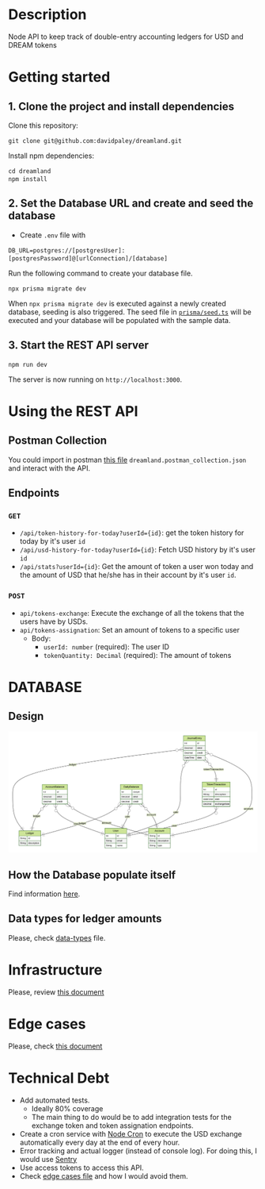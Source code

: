 # Description

Node API to keep track of double-entry accounting ledgers for USD and DREAM tokens

# Getting started

## 1. Clone the project and install dependencies

Clone this repository:

```
git clone git@github.com:davidpaley/dreamland.git
```

Install npm dependencies:

```
cd dreamland
npm install
```

## 2. Set the Database URL and create and seed the database

- Create `.env` file with

```
DB_URL=postgres://[postgresUser]:[postgresPassword]@[urlConnection]/[database]
```

Run the following command to create your database file.

```
npx prisma migrate dev
```

When `npx prisma migrate dev` is executed against a newly created database, seeding is also triggered. The seed file in [`prisma/seed.ts`](./prisma/seed.ts) will be executed and your database will be populated with the sample data.

## 3. Start the REST API server

```
npm run dev
```

The server is now running on `http://localhost:3000`.

# Using the REST API

## Postman Collection

You could import in postman [this file](dreamland.postman_collection.json) `dreamland.postman_collection.json` and interact with the API.

## Endpoints

### `GET`

- `/api/token-history-for-today?userId={id}`: get the token history for today by it's user `id`
- `/api/usd-history-for-today?userId={id}`: Fetch USD history by it's user `id`
- `/api/stats?userId={id}`: Get the amount of token a user won today and the amount of USD that he/she has in their account by it's user `id`.

### `POST`

- `api/tokens-exchange`: Execute the exchange of all the tokens that the users have by USDs.
- `api/tokens-assignation`: Set an amount of tokens to a specific user
  - Body:
    - `userId: number` (required): The user ID
    - `tokenQuantity: Decimal` (required): The amount of tokens

# DATABASE

## Design

<img src="./prisma/ERD.svg">

## How the Database populate itself

Find information [here](docs/database-population.md).

## Data types for ledger amounts

Please, check [data-types](docs/data-types.md) file.

# Infrastructure

Please, review [this document](docs/infrastructure.md)

# Edge cases

Please, check [this document](docs/edge-cases.md)

# Technical Debt

- Add automated tests.
  - Ideally 80% coverage
  - The main thing to do would be to add integration tests for the exchange token and token assignation endpoints.
- Create a cron service with [Node Cron](https://www.npmjs.com/package/node-cron) to execute the USD exchange automatically every day at the end of every hour.
- Error tracking and actual logger (instead of console log). For doing this, I would use [Sentry](https://sentry.io/)
- Use access tokens to access this API.
- Check [edge cases file](docs/edge-cases.md) and how I would avoid them.

